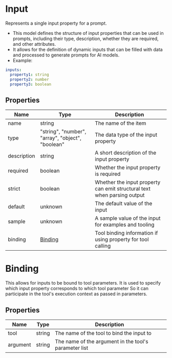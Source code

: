# Input

Represents a single input property for a prompt.
* This model defines the structure of input properties that can be used in prompts,
including their type, description, whether they are required, and other attributes.
* It allows for the definition of dynamic inputs that can be filled with data
and processed to generate prompts for AI models.
* Example:
```yaml
inputs:
  property1: string
  property2: number
  property3: boolean
```


## Properties

| Name | Type | Description |
| ---- | ---- | ----------- |
| name |  string | The name of the item |
| type |  &quot;string&quot;, &quot;number&quot;, &quot;array&quot;, &quot;object&quot;, &quot;boolean&quot; | The data type of the input property |
| description |  string | A short description of the input property |
| required |  boolean | Whether the input property is required |
| strict |  boolean | Whether the input property can emit structural text when parsing output |
| default |  unknown | The default value of the input |
| sample |  unknown | A sample value of the input for examples and tooling |
| binding |  [Binding](#binding) | Tool binding information if using property for tool calling |

# Binding

This allows for inputs to be bound to tool parameters.
It is used to specify which input property corresponds to which tool parameter
So it can participate in the tool&#39;s execution context as passed in parameters.


## Properties

| Name | Type | Description |
| ---- | ---- | ----------- |
| tool |  string | The name of the tool to bind the input to |
| argument |  string | The name of the argument in the tool&#39;s parameter list |


